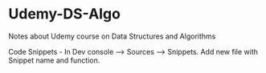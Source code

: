# Udemy-DS-Algo

Notes about Udemy course on Data Structures and Algorithms

Code Snippets - In Dev console --> Sources --> Snippets. Add new file with Snippet name and function.
